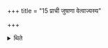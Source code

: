 +++
title = "15 प्राची जुषाणा वेत्वाज्यस्य"

+++

<details><summary>थिते</summary>

प्राची जुषाणा वेत्वाज्यस्य स्वाहेति स्रुवेणोपहत्याहवनीये जुहुयात् १५
</details>
